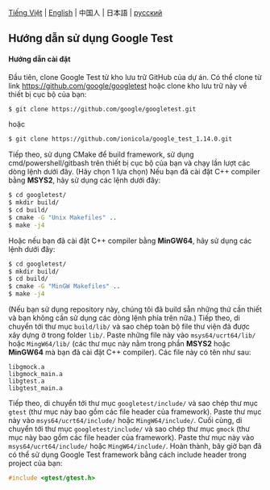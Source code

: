 [Tiếng Việt](doc/README_Vietnamese.md) | [English](../README.md) | 中国人 | 日本語 | [русский](doc/README_Russian.md)
## Hướng dẫn sử dụng Google Test
#### Hướng dẫn cài đặt
Đầu tiên, clone Google Test từ kho lưu trữ GitHub của dự án. Có thể clone từ link https://github.com/google/googletest hoặc clone kho lưu trữ này về thiết bị cục bộ của bạn:
```bash
$ git clone https://github.com/google/googletest.git
```
hoặc
```bash
$ git clone https://github.com/ionicola/google_test_1.14.0.git
```
Tiếp theo, sử dụng CMake để build framework, sử dụng cmd/powershell/gitbash trên thiết bị cục bộ của bạn và chạy lần lượt các dòng lệnh dưới đây. (Hãy chọn 1 lựa chọn)
Nếu bạn đã cài đặt C++ compiler bằng **MSYS2**, hãy sử dụng các lệnh dưới đây:
```bash
$ cd googletest/
$ mkdir build/
$ cd build/
$ cmake -G "Unix Makefiles" ..
$ make -j4
```
Hoặc nếu bạn đã cài đặt C++ compiler bằng **MinGW64**, hãy sử dụng các lệnh dưới đây:
```bash
$ cd googletest/
$ mkdir build/
$ cd build/
$ cmake -G "MinGW Makefiles" ..
$ make -j4
```
(Nếu bạn sử dụng repository này, chúng tôi đã build sẵn những thứ cần thiết và bạn không cần sử dụng các dòng lệnh phía trên nữa.)
Tiếp theo, di chuyển tới thư mục `build/lib/` và sao chép toàn bộ file thư viện đã được xây dựng ở trong folder `lib/`. Paste những file này vào `msys64/ucrt64/lib/` hoặc `MingW64/lib/` (các thư mục này nằm trong phần **MSYS2** hoặc **MinGW64** mà bạn đã cài đặt C++ compiler). Các file này có tên như sau:
```
libgmock.a
libgmock_main.a
libgtest.a
libgtest_main.a
```
Tiếp theo, di chuyển tới thư mục `googletest/include/` và sao chép thư mục `gtest` (thư mục này bao gồm các file header của framework). Paste thư mục này vào `msys64/ucrt64/include/` hoặc `MingW64/include/`.
Cuối cùng, di chuyển tới thư mục `googletest/include/` và sao chép thư mục `gmock` (thư mục này bao gồm các file header của framework). Paste thư mục này vào `msys64/ucrt64/include/` hoặc `MingW64/include/`. 
Hoàn thành, bây giờ bạn đã có thể sử dụng Google Test framework bằng cách include header trong project của bạn:
```.cpp
#include <gtest/gtest.h>
```